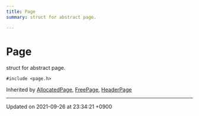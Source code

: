 ```yaml
---
title: Page
summary: struct for abstract page. 

---
```


# Page



struct for abstract page. 


`#include <page.h>`

Inherited by [AllocatedPage](/Classes/structAllocatedPage), [FreePage](/Classes/structFreePage), [HeaderPage](/Classes/structHeaderPage)

-------------------------------

Updated on 2021-09-26 at 23:34:21 +0900
